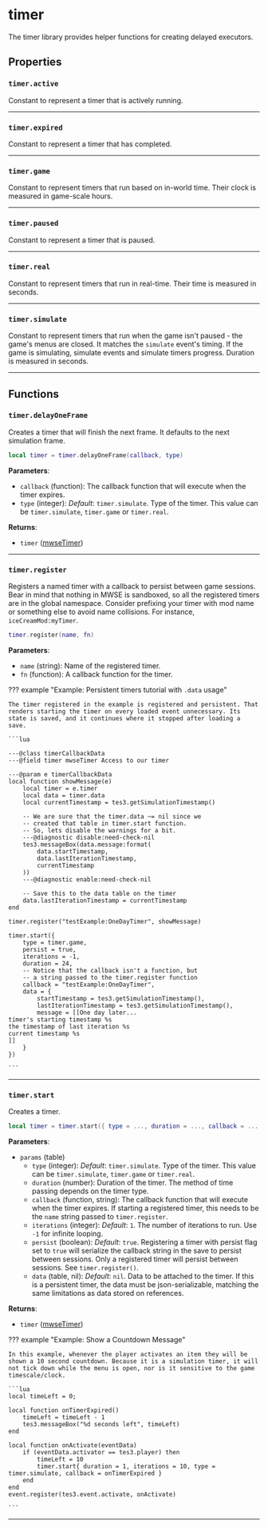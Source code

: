 <!---
	This file is autogenerated. Do not edit this file manually. Your changes will be ignored.
	More information: https://github.com/MWSE/MWSE/tree/master/docs
-->

# timer
<div class="search_terms" style="display: none">timer</div>

The timer library provides helper functions for creating delayed executors.

## Properties

### `timer.active`
<div class="search_terms" style="display: none">active</div>

Constant to represent a timer that is actively running.

***

### `timer.expired`
<div class="search_terms" style="display: none">expired</div>

Constant to represent a timer that has completed.

***

### `timer.game`
<div class="search_terms" style="display: none">game</div>

Constant to represent timers that run based on in-world time. Their clock is measured in game-scale hours.

***

### `timer.paused`
<div class="search_terms" style="display: none">paused</div>

Constant to represent a timer that is paused.

***

### `timer.real`
<div class="search_terms" style="display: none">real</div>

Constant to represent timers that run in real-time. Their time is measured in seconds.

***

### `timer.simulate`
<div class="search_terms" style="display: none">simulate</div>

Constant to represent timers that run when the game isn't paused - the game's menus are closed. It matches the `simulate` event's timing. If the game is simulating, simulate events and simulate timers progress. Duration is measured in seconds.

***

## Functions

### `timer.delayOneFrame`
<div class="search_terms" style="display: none">delayoneframe</div>

Creates a timer that will finish the next frame. It defaults to the next simulation frame.

```lua
local timer = timer.delayOneFrame(callback, type)
```

**Parameters**:

* `callback` (function): The callback function that will execute when the timer expires.
* `type` (integer): *Default*: ``timer.simulate``. Type of the timer. This value can be `timer.simulate`, `timer.game` or `timer.real`.

**Returns**:

* `timer` ([mwseTimer](../../types/mwseTimer))

***

### `timer.register`
<div class="search_terms" style="display: none">register</div>

Registers a named timer with a callback to persist between game sessions. Bear in mind that nothing in MWSE is sandboxed, so all the registered timers are in the global namespace. Consider prefixing your timer with mod name or something else to avoid name collisions. For instance, `iceCreamMod:myTimer`.

```lua
timer.register(name, fn)
```

**Parameters**:

* `name` (string): Name of the registered timer.
* `fn` (function): A callback function for the timer.

??? example "Example: Persistent timers tutorial with `.data` usage"

	The timer registered in the example is registered and persistent. That renders starting the timer on every loaded event unnecessary. Its state is saved, and it continues where it stopped after loading a save.

	```lua
	
	---@class timerCallbackData
	---@field timer mwseTimer Access to our timer
	
	---@param e timerCallbackData
	local function showMessage(e)
		local timer = e.timer
		local data = timer.data
		local currentTimestamp = tes3.getSimulationTimestamp()
	
		-- We are sure that the timer.data ~= nil since we
		-- created that table in timer.start function.
		-- So, lets disable the warnings for a bit.
		---@diagnostic disable:need-check-nil
		tes3.messageBox(data.message:format(
			data.startTimestamp,
			data.lastIterationTimestamp,
			currentTimestamp
		))
		---@diagnostic enable:need-check-nil
	
		-- Save this to the data table on the timer
		data.lastIterationTimestamp = currentTimestamp
	end
	
	timer.register("testExample:OneDayTimer", showMessage)
	
	timer.start({
		type = timer.game,
		persist = true,
		iterations = -1,
		duration = 24,
		-- Notice that the callback isn't a function, but
		-- a string passed to the timer.register function
		callback = "testExample:OneDayTimer",
		data = {
			startTimestamp = tes3.getSimulationTimestamp(),
			lastIterationTimestamp = tes3.getSimulationTimestamp(),
			message = [[One day later...
	timer's starting timestamp %s
	the timestamp of last iteration %s
	current timestamp %s
	]]
		}
	})

	```

***

### `timer.start`
<div class="search_terms" style="display: none">start</div>

Creates a timer.

```lua
local timer = timer.start({ type = ..., duration = ..., callback = ..., iterations = ..., persist = ..., data = ... })
```

**Parameters**:

* `params` (table)
	* `type` (integer): *Default*: ``timer.simulate``. Type of the timer. This value can be `timer.simulate`, `timer.game` or `timer.real`.
	* `duration` (number): Duration of the timer. The method of time passing depends on the timer type.
	* `callback` (function, string): The callback function that will execute when the timer expires. If starting a registered timer, this needs to be the `name` string passed to `timer.register`.
	* `iterations` (integer): *Default*: `1`. The number of iterations to run. Use `-1` for infinite looping.
	* `persist` (boolean): *Default*: `true`. Registering a timer with persist flag set to `true` will serialize the callback string in the save to persist between sessions. Only a registered timer will persist between sessions. See `timer.register()`.
	* `data` (table, nil): *Default*: `nil`. Data to be attached to the timer. If this is a persistent timer, the data must be json-serializable, matching the same limitations as data stored on references.

**Returns**:

* `timer` ([mwseTimer](../../types/mwseTimer))

??? example "Example: Show a Countdown Message"

	In this example, whenever the player activates an item they will be shown a 10 second countdown. Because it is a simulation timer, it will not tick down while the menu is open, nor is it sensitive to the game timescale/clock.

	```lua
	local timeLeft = 0;
	
	local function onTimerExpired() 
		timeLeft = timeLeft - 1
		tes3.messageBox("%d seconds left", timeLeft)
	end
	
	local function onActivate(eventData)
		if (eventData.activator == tes3.player) then
			timeLeft = 10
			timer.start{ duration = 1, iterations = 10, type = timer.simulate, callback = onTimerExpired }
		end
	end
	event.register(tes3.event.activate, onActivate)

	```

***

